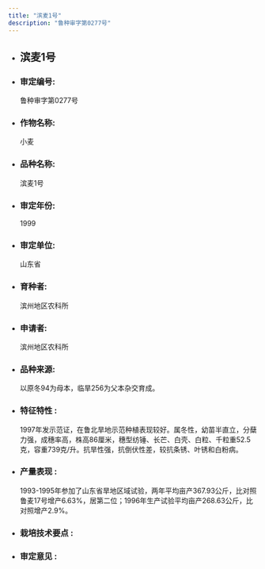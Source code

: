 ```yaml
---
title: "滨麦1号"
description: "鲁种审字第0277号"
---
```

* ## 滨麦1号
* ###  审定编号:  
   鲁种审字第0277号

*  ### 作物名称:  
   小麦

*   ###  品种名称: 
    滨麦1号

*   ### 审定年份: 
    1999

*   ### 审定单位:  
    山东省

*   ### 育种者:  
    滨州地区农科所

*   ### 申请者:  
    滨州地区农科所

*   ### 品种来源:  
    以原冬94为母本，临旱256为父本杂交育成。

*   ### 特征特性 : 
    1997年发示范证，在鲁北旱地示范种植表现较好。属冬性，幼苗半直立，分蘖力强，成穗率高，株高86厘米，穗型纺锤、长芒、白壳、白粒、千粒重52.5克，容重739克/升。抗旱性强，抗倒伏性差，较抗条锈、叶锈和白粉病。

*   ### 产量表现 : 
    1993-1995年参加了山东省旱地区域试验，两年平均亩产367.93公斤，比对照鲁麦17号增产6.63%，居第二位；1996年生产试验平均亩产268.63公斤，比对照增产2.9%。

*   ### 栽培技术要点 : 
    

*   ### 审定意见 : 
    
